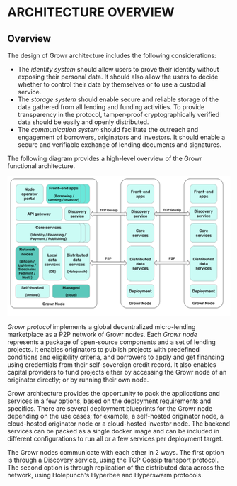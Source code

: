 # ARCHITECTURE OVERVIEW

## Overview

The design of Growr architecture includes the following considerations:

- The _identity system_ should allow users to prove their identity without exposing their personal data. It should also allow the users to decide whether to control their data by themselves or to use a custodial service.
- The _storage system_ should enable secure and reliable storage of the data gathered from all lending and funding activities. To provide transparency in the protocol, tamper-proof cryptographically verified data should be easily and openly distributed.
- The _communication system_ should facilitate the outreach and engagement of borrowers, originators and investors. It should enable a secure and verifiable exchange of lending documents and signatures.

The following diagram provides a high-level overview of the Growr functional architecture.

![Architecture](../images/growr-architecture.svg)

_Growr protocol_ implements a global decentralized micro-lending marketplace as a P2P network of Growr nodes. Each _Growr node_ represents a package of open-source components and a set of lending projects. It enables originators to publish projects with predefined conditions and eligibility criteria, and borrowers to apply and get financing using credentials from their self-sovereign credit record. It also enables capital providers to fund projects either by accessing the Growr node of an originator directly; or by running their own node.

Growr architecture provides the opportunity to pack the applications and services in a few options, based on the deployment requirements and specifics. There are several deployment blueprints for the Growr node depending on the use cases; for example, a self-hosted originator node, a cloud-hosted originator node or a cloud-hosted investor node. The backend services can be packed as a single docker image and can be included in different configurations to run all or a few services per deployment target.

The Growr nodes communicate with each other in 2 ways. The first option is through a Discovery service, using the TCP Gossip transport protocol. The second option is through replication of the distributed data across the network, using Holepunch's Hyperbee and Hyperswarm protocols.

<div style="page-break-after: always;"></div>
